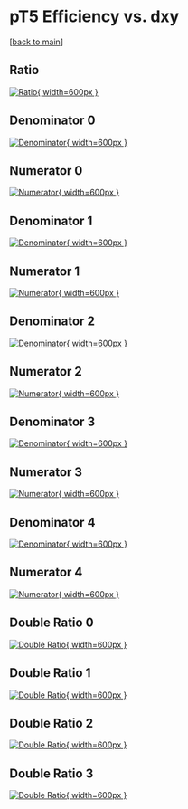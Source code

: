# pT5 Efficiency vs. dxy

[[back to main](./)]



## Ratio

[![Ratio](../mtv/var/pT5_vtr_13_1_eff_dxy.png){ width=600px }](../mtv/var/pT5_vtr_13_1_eff_dxy.pdf)

## Denominator 0

[![Denominator](../mtv/den/pT5_vtr_13_1_eff_dxy_den0.png){ width=600px }](../mtv/den/pT5_vtr_13_1_eff_dxy_den0.pdf)

## Numerator 0

[![Numerator](../mtv/num/pT5_vtr_13_1_eff_dxy_num0.png){ width=600px }](../mtv/num/pT5_vtr_13_1_eff_dxy_num0.pdf)

## Denominator 1

[![Denominator](../mtv/den/pT5_vtr_13_1_eff_dxy_den1.png){ width=600px }](../mtv/den/pT5_vtr_13_1_eff_dxy_den1.pdf)

## Numerator 1

[![Numerator](../mtv/num/pT5_vtr_13_1_eff_dxy_num1.png){ width=600px }](../mtv/num/pT5_vtr_13_1_eff_dxy_num1.pdf)

## Denominator 2

[![Denominator](../mtv/den/pT5_vtr_13_1_eff_dxy_den2.png){ width=600px }](../mtv/den/pT5_vtr_13_1_eff_dxy_den2.pdf)

## Numerator 2

[![Numerator](../mtv/num/pT5_vtr_13_1_eff_dxy_num2.png){ width=600px }](../mtv/num/pT5_vtr_13_1_eff_dxy_num2.pdf)

## Denominator 3

[![Denominator](../mtv/den/pT5_vtr_13_1_eff_dxy_den3.png){ width=600px }](../mtv/den/pT5_vtr_13_1_eff_dxy_den3.pdf)

## Numerator 3

[![Numerator](../mtv/num/pT5_vtr_13_1_eff_dxy_num3.png){ width=600px }](../mtv/num/pT5_vtr_13_1_eff_dxy_num3.pdf)

## Denominator 4

[![Denominator](../mtv/den/pT5_vtr_13_1_eff_dxy_den4.png){ width=600px }](../mtv/den/pT5_vtr_13_1_eff_dxy_den4.pdf)

## Numerator 4

[![Numerator](../mtv/num/pT5_vtr_13_1_eff_dxy_num4.png){ width=600px }](../mtv/num/pT5_vtr_13_1_eff_dxy_num4.pdf)

## Double Ratio 0

[![Double Ratio](../mtv/ratio/pT5_vtr_13_1_eff_dxy_ratio0.png){ width=600px }](../mtv/ratio/pT5_vtr_13_1_eff_dxy_ratio0.pdf)

## Double Ratio 1

[![Double Ratio](../mtv/ratio/pT5_vtr_13_1_eff_dxy_ratio1.png){ width=600px }](../mtv/ratio/pT5_vtr_13_1_eff_dxy_ratio1.pdf)

## Double Ratio 2

[![Double Ratio](../mtv/ratio/pT5_vtr_13_1_eff_dxy_ratio2.png){ width=600px }](../mtv/ratio/pT5_vtr_13_1_eff_dxy_ratio2.pdf)

## Double Ratio 3

[![Double Ratio](../mtv/ratio/pT5_vtr_13_1_eff_dxy_ratio3.png){ width=600px }](../mtv/ratio/pT5_vtr_13_1_eff_dxy_ratio3.pdf)

